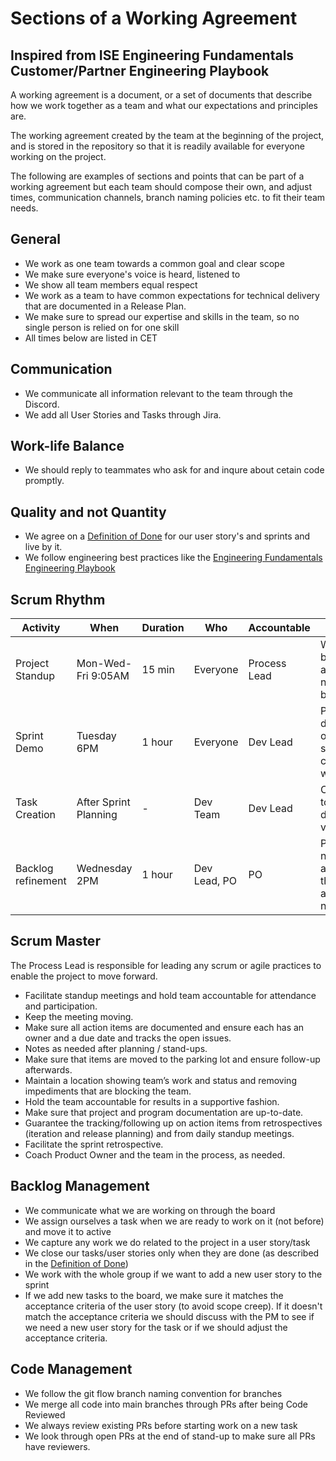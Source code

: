 # Sections of a Working Agreement

## Inspired from ISE Engineering Fundamentals Customer/Partner Engineering Playbook

A working agreement is a document, or a set of documents that describe how we work together as a team and what our
expectations and principles are.

The working agreement created by the team at the beginning of the project, and is stored in the repository so that it is
readily available for everyone working on the project.

The following are examples of sections and points that can be part of a working agreement but each team should compose
their own, and adjust times, communication channels, branch naming policies etc. to fit their team needs.

## General

- We work as one team towards a common goal and clear scope
- We make sure everyone's voice is heard, listened to
- We show all team members equal respect
- We work as a team to have common expectations for technical delivery that are documented in a Release Plan.
- We make sure to spread our expertise and skills in the team, so no single person is relied on for one skill
- All times below are listed in CET

## Communication

- We communicate all information relevant to the team through the Discord.
- We add all User Stories and Tasks through Jira.

## Work-life Balance


- We should reply to teammates who ask for and inqure about cetain code promptly.

## Quality and not Quantity

- We agree on a [Definition of Done](DefinitionofDone.md) for our user story's and sprints and live by it.
- We follow engineering best practices like the [Engineering Fundamentals Engineering Playbook](https://github.com/microsoft/code-with-engineering-playbook)

## Scrum Rhythm

| Activity                                              | When                  | Duration | Who          | Accountable  | Goal                                                                       |
|-------------------------------------------------------|-----------------------|----------|--------------|--------------|----------------------------------------------------------------------------|
| Project Standup | Mon-Wed-Fri 9:05AM           | 15 min   | Everyone     | Process Lead | What has been accomplished, next steps, blockers                           |
| Sprint Demo                                           | Tuesday 6PM            | 1 hour   | Everyone     | Dev Lead     | Present work done and sign off on user story completion with the TA                   || Sprint Planning  | Tuesday 6PM           | 1 hour   | Everyone     | PO           | Size and plan user stories for the sprint                                  |
| Task Creation                                         | After Sprint Planning | -        | Dev Team     | Dev Lead     | Create tasks to clarify and determine velocity                             |
| Backlog refinement | Wednesday 2PM         | 1 hour   | Dev Lead, PO | PO           | Prepare for next sprint and ensure that stories are ready for next sprint. |

## Scrum Master

The Process Lead is responsible for leading any scrum or agile practices to enable the project to move forward.

- Facilitate standup meetings and hold team accountable for attendance and participation.
- Keep the meeting moving.
- Make sure all action items are documented and ensure each has an owner and a due date and tracks the open issues.
- Notes as needed after planning / stand-ups.
- Make sure that items are moved to the parking lot and ensure follow-up afterwards.
- Maintain a location showing team’s work and status and removing impediments that are blocking the team.
- Hold the team accountable for results in a supportive fashion.
- Make sure that project and program documentation are up-to-date.
- Guarantee the tracking/following up on action items from retrospectives (iteration and release planning) and from daily standup meetings.
- Facilitate the sprint retrospective.
- Coach Product Owner and the team in the process, as needed.

## Backlog Management

- We communicate what we are working on through the board
- We assign ourselves a task when we are ready to work on it (not before) and move it to active
- We capture any work we do related to the project in a user story/task
- We close our tasks/user stories only when they are done (as described in the [Definition of Done](DefinitionofDone.md))
- We work with the whole group if we want to add a new user story to the sprint
- If we add new tasks to the board, we make sure it matches the acceptance criteria of the user story (to avoid scope creep).
  If it doesn't match the acceptance criteria we should discuss with the PM to see if we need a new user story for the task or if we should adjust the acceptance criteria.

## Code Management

- We follow the git flow branch naming convention for branches 
- We merge all code into main branches through PRs after being Code Reviewed
- We always review existing PRs before starting work on a new task
- We look through open PRs at the end of stand-up to make sure all PRs have reviewers.
